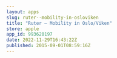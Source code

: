 ```yaml
---
layout: apps
slug: ruter--mobility-in-osloviken
title: "Ruter – Mobility in Oslo/Viken"
store: apple
app_id: 993620197
date: 2022-11-29T16:43:22Z
published: 2015-09-01T08:59:16Z
---
```

